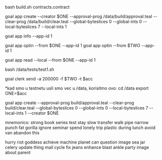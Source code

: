 bash build.sh contracts.contract

goal app create --creator $ONE --approval-prog /data/build/approval.teal --clear-prog /data/build/clear.teal --global-byteslices 0 --global-ints 0 --local-byteslices 7 --local-ints 1

goal app info --app-id 1

goal app optin --from $ONE --app-id 1
goal app optin --from $TWO --app-id 1

goal app read --local --from $ONE --app-id 1

bash /data/tests/test1.sh

goal clerk send -a 200000 -f $TWO -t $acc

*kad smo u testnetu usli smo vec u /data, korisitmo ovo: cd /data
export ONE=$acc

goal app create --approval-prog build/approval.teal --clear-prog build/clear.teal --global-byteslices 0 --global-ints 0 --local-byteslices 7 --local-ints 1 --creator $ONE

mnemonics:
strong book series test stay slow transfer walk pipe narrow punch fat gorilla ignore seminar spend lonely trip plastic during lunch avoid van abandon this

hurry riot goddess achieve machine planet can question image sea jar celery update thing mail cycle fix jeans enhance blast ankle party image about parent